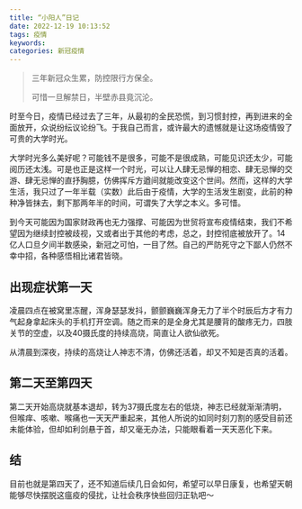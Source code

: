 ```yaml
---
title: “小阳人”日记
date: 2022-12-19 10:13:52
tags: 疫情
keywords:
categories: 新冠疫情
---
```


> 三年新冠众生累，防控限行方保全。
>
> 可惜一旦解禁日，半壁赤县竟沉沦。

时至今日，疫情已经过去了三年，从最初的全民恐慌，到习惯封控，再到进来的全面放开，众说纷纭议论纷飞。于我自己而言，或许最大的遗憾就是让这场疫情毁了可贵的大学时光。

大学时光多么美好呢？可能钱不是很多，可能不是很成熟，可能见识还太少，可能阅历还太浅。可是也正是这样一个时光，可以让人肆无忌惮的相恋、肆无忌惮的交游、肆无忌惮的直抒胸臆，仿佛挥斥方遒间就能改变这个世间。然而，这样的大学生活，我只过了一年半载（实数）此后由于疫情，大学的生活发生剧变，此前的种种净皆抹去，剩下那两年半的时间，可谓失了大学之本义。多可惜。

到今天可能因为国家财政再也无力强撑、可能因为世贸将宣布疫情结束，我们不希望因为继续封控被歧视，又或者出于其他的考虑，总之，封控彻底被放开了。14亿人口旦夕间半数感染，新冠之可怕，一目了然。自己的严防死守之下鄙人仍然不幸中招，各种感悟相比诸君皆晓。

## 出现症状第一天

凌晨四点在被窝里冻醒，浑身瑟瑟发抖，颤颤巍巍浑身无力了半个时辰后方才有力气起身拿起床头的手机打开空调。随之而来的是全身尤其是腰背的酸疼无力，四肢关节的空虚，以及40摄氏度的持续高烧，简直让人欲仙欲死。

从清晨到深夜，持续的高烧让人神志不清，仿佛还活着，却又不知是否真的活着。

## 第二天至第四天

第二天开始高烧就基本退却，转为37摄氏度左右的低烧，神志已经就渐渐清明，但喉痒、咳嗽、喉痛也一天天严重起来，其他人所说的如同时刻刀割的感受目前还未能体验，但却如利剑悬于首，却又毫无办法，只能眼看着一天天恶化下来。

## 结

目前也就是第四天了，还不知道后续几日会如何，希望可以早日康复，也希望天朝能够尽快摆脱这瘟疫的侵扰，让社会秩序快些回归正轨吧～

